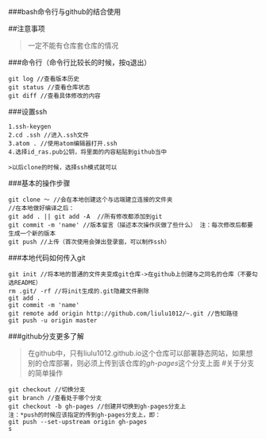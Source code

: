 ###bash命令行与github的结合使用

##注意事项
>一定不能有仓库套仓库的情况

###命令行（命令行比较长的时候，按q退出）
```
git log //查看版本历史
git status //查看仓库状态
git diff //查看具体修改的内容
```

###设置ssh
```
1.ssh-keygen
2.cd .ssh //进入.ssh文件
3.atom . //使用atom编辑器打开.ssh
4.选择id_ras.pub公钥，将里面的内容粘贴到github当中

>以后clone的时候，选择ssh模式就可以
```

###基本的操作步骤
```
git clone ～ //会在本地创建这个与远端建立连接的文件夹
//在本地做好编译之后：
git add . || git add -A  //所有修改都添加到git
git commit -m 'name' //版本留言（描述本次操作灰做了些什么） 注：每次修改后都要生成一个新的版本
git push //上传（首次使用会弹出登录窗，可以制作ssh）
```

###本地代码如何传入git
```
git init //将本地的普通的文件夹变成git仓库->在github上创建与之同名的仓库（不要勾选README）
rm .git/ -rf //将init生成的.git隐藏文件删除
git add .
git commit -m 'name'
git remote add origin http://github.com/liulu1012/~.git //告知路径
git push -u origin master
```

###github分支更多了解
>在github中，只有liulu1012.github.io这个仓库可以部署静态网站，如果想别的仓库部署，则必须上传到该仓库的*gh-pages*这个分支上面
#关于分支的简单操作
```
git checkout //切换分支
git branch //查看处于哪个分支
git checkout -b gh-pages //创建并切换到gh-pages分支上
注：*push的时候应该指定的传到gh-pages分支上，即：
git push --set-upstream origin gh-pages
s
```
